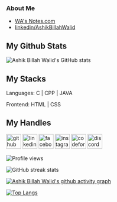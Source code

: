 ### About Me

- [WA's Notes.com](https://www.notion.so/ashikbillahwalid/The-Blog-of-Ashik-Billah-Walid-3f438fdbff8846829ee7a3cf5200a37a)
- [linkedin/AshikBillahWalid](https://www.linkedin.com/in/ashik-billah-walid-334850241/)

## My Github Stats
![Ashik Billah Walid's GitHub stats](https://github-readme-stats.vercel.app/api?username=walid123780&show_icons=true&theme=radical)

## My Stacks

Languages: C | CPP | JAVA 

Frontend: HTML | CSS 

## My Handles

[<img src='https://cdn.jsdelivr.net/npm/simple-icons@3.0.1/icons/github.svg' alt='github' height='40'>](https://github.com/walid123780)  [<img src='https://cdn.jsdelivr.net/npm/simple-icons@3.0.1/icons/linkedin.svg' alt='linkedin' height='40'>](https://www.linkedin.com/in/https://www.linkedin.com/in/ashik-billah-walid-334850241//)  [<img src='https://cdn.jsdelivr.net/npm/simple-icons@3.0.1/icons/facebook.svg' alt='facebook' height='40'>](https://www.facebook.com/https://www.facebook.com/profile.php?id=100004114126695)  [<img src='https://cdn.jsdelivr.net/npm/simple-icons@3.0.1/icons/instagram.svg' alt='instagram' height='40'>](https://www.instagram.com/https://www.instagram.com/ashikabdullah_walid//)  [<img src='https://cdn.jsdelivr.net/npm/simple-icons@3.0.1/icons/codeforces.svg' alt='codeforces' height='40'>](https://codeforces.com/profile/world__tour)  [<img src='https://cdn.jsdelivr.net/npm/simple-icons@3.0.1/icons/discord.svg' alt='discord' height='40'>](ashikbillah_walid#9910)

![Profile views](https://gpvc.arturio.dev/walid123780)  


![GitHub streak stats](https://github-readme-streak-stats.herokuapp.com/?user=walid123780)  

[![Ashik Billah Walid's github activity graph](https://activity-graph.herokuapp.com/graph?username=walid123780&theme=react-dark)](https://github.com/walid123780/github-readme-activity-graph)

[![Top Langs](https://github-readme-stats.vercel.app/api/top-langs/?username=walid123780&layout=compact)](https://github.com/walid123780/github-readme-stats)


